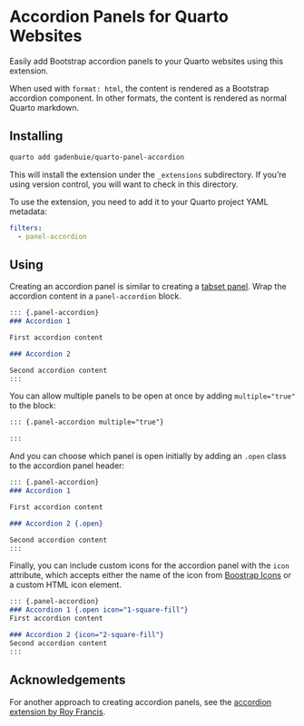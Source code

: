 # Accordion Panels for Quarto Websites


Easily add Bootstrap accordion panels to your Quarto websites using this
extension.

When used with `format: html`, the content is rendered as a Bootstrap
accordion component. In other formats, the content is rendered as normal
Quarto markdown.

## Installing

``` bash
quarto add gadenbuie/quarto-panel-accordion
```

This will install the extension under the `_extensions` subdirectory. If
you’re using version control, you will want to check in this directory.

To use the extension, you need to add it to your Quarto project YAML
metadata:

``` yaml
filters:
  - panel-accordion
```

## Using

Creating an accordion panel is similar to creating a [tabset
panel](https://quarto.org/docs/output-formats/html-basics.html#tabsets).
Wrap the accordion content in a `panel-accordion` block.

``` markdown
::: {.panel-accordion}
### Accordion 1

First accordion content

### Accordion 2

Second accordion content
:::
```

You can allow multiple panels to be open at once by adding
`multiple="true"` to the block:

``` markdown
::: {.panel-accordion multiple="true"}

:::
```

And you can choose which panel is open initially by adding an `.open`
class to the accordion panel header:

``` markdown
::: {.panel-accordion}
### Accordion 1

First accordion content

### Accordion 2 {.open}

Second accordion content
:::
```

Finally, you can include custom icons for the accordion panel with the
`icon` attribute, which accepts either the name of the icon from
[Boostrap Icons](https://icons.getbootstrap.com/) or a custom HTML icon
element.

``` markdown
::: {.panel-accordion}
### Accordion 1 {.open icon="1-square-fill"}
First accordion content

### Accordion 2 {icon="2-square-fill"}
Second accordion content
:::
```

## Acknowledgements

For another approach to creating accordion panels, see the [accordion
extension by Roy
Francis](https://github.com/royfrancis/quarto-accordion).
